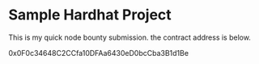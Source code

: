 # Sample Hardhat Project

This is my quick node bounty submission.
the contract address is below.

0x0F0c34648C2CCfa10DFAa6430eD0bcCba3B1d1Be

```

